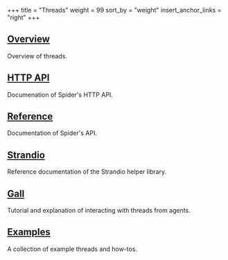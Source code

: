 +++
title = "Threads"
weight = 99
sort_by = "weight"
insert_anchor_links = "right"
+++

## [Overview](/reference/arvo/threads/overview)

Overview of threads.

## [HTTP API](/reference/arvo/threads/http-api)

Documenation of Spider's HTTP API.

## [Reference](/reference/arvo/threads/reference)

Documentation of Spider's API.

## [Strandio](/reference/arvo/threads/strandio)

Reference documentation of the Strandio helper library.

## [Gall](/reference/arvo/threads/gall/)

Tutorial and explanation of interacting with threads from agents.

## [Examples](/reference/arvo/threads/examples/)

A collection of example threads and how-tos.
